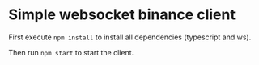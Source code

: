 # Simple websocket binance client

First execute `npm install` to install all dependencies (typescript and ws).

Then run `npm start` to start the client.